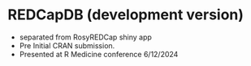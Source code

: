 # REDCapDB (development version)

* separated from RosyREDCap shiny app
* Pre Initial CRAN submission.
* Presented at R Medicine conference 6/12/2024
